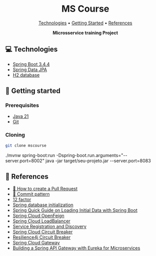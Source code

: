 <h1 align="center" style="font-weight: bold;">MS Course</h1>

<p align="center">
 <a href="#tech">Technologies</a> • 
 <a href="#started">Getting Started</a> •   
 <a href="#references">References</a>
</p>

<p align="center">
    <b>Microsservice training Project</b>
</p>

<h2 id="technologies">💻 Technologies</h2>

- [Spring Boot 3.4.4](https://docs.spring.io/spring-boot/)
- [Spring Data JPA](https://spring.io/projects/spring-data-jpa)
- [H2 database](https://www.h2database.com/html/main.html)

<h2 id="started">🚀 Getting started</h2>


<h3>Prerequisites</h3>

- [Java 21](https://www.azul.com/downloads/?package=jdk#zulu)
- [Git](https://git-scm.com/downloads)

<h3>Cloning</h3>

```bash
git clone mscourse
```
./mvnw spring-boot:run -Dspring-boot.run.arguments="--server.port=8002"
java -jar target/seu-projeto.jar --server.port=8083

<h2 id="references">📖 References</h2>

* [📝 How to create a Pull Request](https://www.atlassian.com/br/git/tutorials/making-a-pull-request)
* [💾 Commit pattern](https://gist.github.com/joshbuchea/6f47e86d2510bce28f8e7f42ae84c716)
* [12 factor](https://12factor.net/pt_br/)
* [Spring database initialization](https://docs.spring.io/spring-boot/how-to/data-initialization.html)
* [Spring Quick Guide on Loading Initial Data with Spring Boot](https://www.baeldung.com/spring-boot-data-sql-and-schema-sql)
* [Spring Cloud OpenFeign](https://spring.io/projects/spring-cloud-openfeign#overview)
* [Spring Cloud LoadBalancer](https://docs.spring.io/spring-cloud-commons/reference/spring-cloud-commons/common-abstractions.html)
* [Service Registration and Discovery](https://spring.io/guides/gs/service-registration-and-discovery)
* [Spring Cloud Circuit Breaker](https://spring.io/projects/spring-cloud-circuitbreaker)
* [Resilience4j Circuit Breaker](https://resilience4j.readme.io/docs/circuitbreaker)
* [Spring Cloud Gateway](https://spring.io/projects/spring-cloud-gateway)
* [Building a Spring API Gateway with Eureka for Microservices](https://medium.com/@dinesharney/building-a-spring-api-gateway-with-eureka-for-microservices-695ed220d73b)